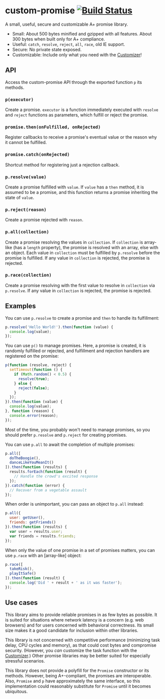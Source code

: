# custom-promise [![Build Status](https://travis-ci.org/jacksonrayhamilton/custom-promise.svg?branch=master)](https://travis-ci.org/jacksonrayhamilton/custom-promise)

A small, useful, secure and customizable A+ promise library.

- Small: About 500 bytes minified and gzipped with all features.  About 300
  bytes when built only for A+ compliance.
- Useful: `catch`, `resolve`, `reject`, `all`, `race`, old IE support.
- Secure: No private state exposed.
- Customizable: Include only what you need with the [Customizer][]!

## API

Access the custom-promise API through the exported function `p` its methods.

### `p(executor)`

Create a promise. `executor` is a function immediately executed with `resolve`
and `reject` functions as parameters, which fulfill or reject the promise.

### `promise.then(onFulfilled, onRejected)`

Register callbacks to receive a promise's eventual value or the reason why it
cannot be fulfilled.

### `promise.catch(onRejected)`

Shortcut method for registering just a rejection callback.

### `p.resolve(value)`

Create a promise fulfilled with `value`.  If `value` has a `then` method, it is
assumed to be a promise, and this function returns a promise inheriting the
state of `value`.

### `p.reject(reason)`

Create a promise rejected with `reason`.

### `p.all(collection)`

Create a promise resolving the values in `collection`.  If `collection` is
array-like (has a `length` property), the promise is resolved with an array,
else with an object.  Each value in `collection` must be fulfilled by
`p.resolve` before the promise is fulfilled.  If any value in `collection` is
rejected, the promise is rejected.

### `p.race(collection)`

Create a promise resolving with the first value to resolve in `collection` via
`p.resolve`.  If any value in `collection` is rejected, the promise is rejected.

## Examples

You can use `p.resolve` to create a promise and `then` to handle its
fulfillment:

```js
p.resolve('Hello World!').then(function (value) {
  console.log(value);
});
```

You can use `p()` to manage promises.  Here, a promise is created, it is
randomly fulfilled or rejected, and fulfillment and rejection handlers are
registered on the promise:

```js
p(function (resolve, reject) {
  setTimeout(function () {
    if (Math.random() < 0.5) {
      resolve(true);
    } else {
      reject(false);
    }
  });
}).then(function (value) {
  console.log(value);
}, function (reason) {
  console.error(reason);
});
```

Most of the time, you probably won't need to manage promises, so you should
prefer `p.resolve` and `p.reject` for creating promises.

You can use `p.all` to await the completion of multiple promises:

```js
p.all([
  doTheBoogie(),
  danceLikeYouMeanIt()
]).then(function (results) {
  results.forEach(function (result) {
    // Handle the crowd's excited response
  });
}).catch(function (error) {
  // Recover from a vegetable assault
});
```

When order is unimportant, you can pass an object to `p.all` instead:

```js
p.all({
  user: getUser(),
  friends: getFriends()
}).then(function (results) {
  var user = results.user;
  var friends = results.friends;
});
```

When only the value of one promise in a set of promises matters, you can use
`p.race` with an [array-like] object:

```js
p.race([
  takeRisk(),
  playItSafe()
]).then(function (result) {
  console.log('Did ' + result + ' as it was faster');
});
```

## Use cases

This library aims to provide reliable promises in as few bytes as possible.  It
is suited for situations where network latency is a concern (e.g. web browsers)
and for users concerned with behavioral correctness.  Its small size makes it a
good candidate for inclusion within other libraries.

This library is not concerned with competitive performance (minimizing task
delay, CPU cycles and memory), as that could cost bytes and compromise security.
(However, you *can* customize the task function with the [Customizer][].)  Other
promise libraries may be better suited for especially stressful scenarios.

This library does not provide a polyfill for the `Promise` constructor or its
methods.  However, being A+-compliant, the promises are interoperable.  Also,
`Promise` and `p` have approximately the same interface, so this implementation
could reasonably substitute for `Promise` until it becomes ubiquitous.

[Customizer]: http://jacksonrayhamilton.github.io/custom-promise/
